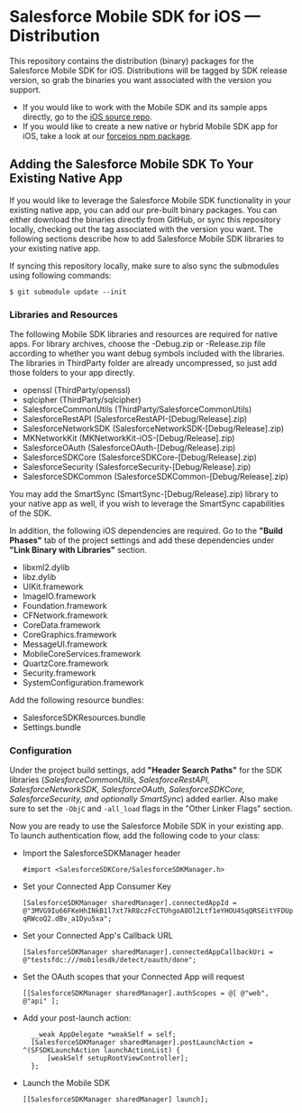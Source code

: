 # Salesforce Mobile SDK for iOS — Distribution

This repository contains the distribution (binary) packages for the Salesforce Mobile SDK for iOS.  Distributions will be tagged by SDK release version, so grab the binaries you want associated with the version you support.

- If you would like to work with the Mobile SDK and its sample apps directly, go to the [iOS source repo](https://github.com/forcedotcom/SalesforceMobileSDK-iOS).
- If you would like to create a new native or hybrid Mobile SDK app for iOS, take a look at our [forceios npm package](https://npmjs.org/package/forceios).

## Adding the Salesforce Mobile SDK To Your Existing Native App

If you would like to leverage the Salesforce Mobile SDK functionality in your existing native app, you can add our pre-built binary packages.  You can either download the binaries directly from GitHub, or sync this repository locally, checking out the tag associated with the version you want.  The following sections describe how to add Salesforce Mobile SDK libraries to your existing native app.

If syncing this repository locally, make sure to also sync the submodules using following commands:

    $ git submodule update --init

### Libraries and Resources

The following Mobile SDK libraries and resources are required for native apps.  For library archives, choose the -Debug.zip or -Release.zip file according to whether you want debug symbols included with the libraries.  The libraries in ThirdParty folder are already uncompressed, so just add those folders to your app directly.

- openssl (ThirdParty/openssl)
- sqlcipher (ThirdParty/sqlcipher)
- SalesforceCommonUtils (ThirdParty/SalesforceCommonUtils)
- SalesforceRestAPI (SalesforceRestAPI-[Debug/Release].zip)
- SalesforceNetworkSDK (SalesforceNetworkSDK-[Debug/Release].zip)
- MKNetworkKit (MKNetworkKit-iOS-[Debug/Release].zip)
- SalesforceOAuth (SalesforceOAuth-[Debug/Release].zip)
- SalesforceSDKCore (SalesforceSDKCore-[Debug/Release].zip)
- SalesforceSecurity (SalesforceSecurity-[Debug/Release].zip)
- SalesforceSDKCommon (SalesforceSDKCommon-[Debug/Release].zip)

You may add the SmartSync (SmartSync-[Debug/Release].zip) library to your native app as well, if you wish to leverage the SmartSync capabilities of the SDK.

In addition, the following iOS dependencies are required. Go to the **"Build Phases"** tab of the project settings and add these dependencies under **"Link Binary with Libraries"** section.

- libxml2.dylib
- libz.dylib
- UIKit.framework
- ImageIO.framework
- Foundation.framework
- CFNetwork.framework
- CoreData.framework
- CoreGraphics.framework
- MessageUI.framework
- MobileCoreServices.framework
- QuartzCore.framework
- Security.framework
- SystemConfiguration.framework

Add the following resource bundles:

- SalesforceSDKResources.bundle
- Settings.bundle

### Configuration

Under the project build settings, add **"Header Search Paths"** for the SDK libraries (*SalesforceCommonUtils, SalesforceRestAPI, SalesforceNetworkSDK, SalesforceOAuth, SalesforceSDKCore, SalesforceSecurity, and optionally SmartSync*) added earlier. Also make sure to set the `-ObjC` and `-all_load` flags in the "Other Linker Flags" section.


Now you are ready to use the Salesforce Mobile SDK in your existing app. To launch authentication flow, add the following code to your class:

- Import the SalesforceSDKManager header

    `#import <SalesforceSDKCore/SalesforceSDKManager.h>`

- Set your Connected App Consumer Key

    `[SalesforceSDKManager sharedManager].connectedAppId = @"3MVG9Iu66FKeHhINkB1l7xt7kR8czFcCTUhgoA8Ol2Ltf1eYHOU4SqQRSEitYFDUpqRWcoQ2.dBv_a1Dyu5xa";`

- Set your Connected App's Callback URL

    `[SalesforceSDKManager sharedManager].connectedAppCallbackUri = @"testsfdc:///mobilesdk/detect/oauth/done";`

- Set the OAuth scopes that your Connected App will request

    `[[SalesforceSDKManager sharedManager].authScopes = @[ @"web", @"api" ];`

- Add your post-launch action:

        __weak AppDelegate *weakSelf = self;
        [SalesforceSDKManager sharedManager].postLaunchAction = ^(SFSDKLaunchAction launchActionList) {
            [weakSelf setupRootViewController];
        };

- Launch the Mobile SDK

    `[[SalesforceSDKManager sharedManager] launch];`
